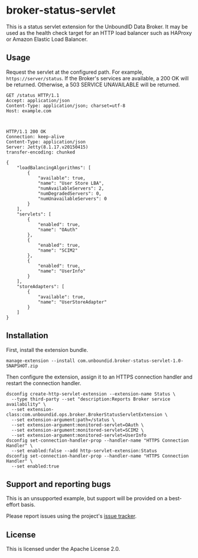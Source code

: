 # broker-status-servlet

This is a status servlet extension for the UnboundID Data Broker. It may be
used as the health check target for an HTTP load balancer such as HAProxy or
Amazon Elastic Load Balancer.

## Usage

Request the servlet at the configured path. 
For example, `https://server/status`. If the Broker's services are available,
a 200 OK will be returned. Otherwise, a 503 SERVICE UNAVAILABLE will be 
returned.

```http
GET /status HTTP/1.1
Accept: application/json
Content-Type: application/json; charset=utf-8
Host: example.com



HTTP/1.1 200 OK
Connection: keep-alive
Content-Type: application/json
Server: Jetty(8.1.17.v20150415)
transfer-encoding: chunked

{
    "loadBalancingAlgorithms": [
        {
            "available": true, 
            "name": "User Store LBA", 
            "numAvailableServers": 2, 
            "numDegradedServers": 0, 
            "numUnavailableServers": 0
        }
    ], 
    "servlets": [
        {
            "enabled": true, 
            "name": "OAuth"
        }, 
        {
            "enabled": true, 
            "name": "SCIM2"
        }, 
        {
            "enabled": true, 
            "name": "UserInfo"
        }
    ], 
    "storeAdapters": [
        {
            "available": true, 
            "name": "UserStoreAdapter"
        }
    ]
}
```

## Installation

First, install the extension bundle.

```
manage-extension --install com.unboundid.broker-status-servlet-1.0-SNAPSHOT.zip
```

Then configure the extension, assign it to an HTTPS connection handler and 
restart the connection handler.

```
dsconfig create-http-servlet-extension --extension-name Status \
  --type third-party --set "description:Reports Broker service availability" \
  --set extension-class:com.unboundid.ops.broker.BrokerStatusServletExtension \
  --set extension-argument:path=/status \
  --set extension-argument:monitored-servlet=OAuth \
  --set extension-argument:monitored-servlet=SCIM2 \
  --set extension-argument:monitored-servlet=UserInfo
dsconfig set-connection-handler-prop --handler-name "HTTPS Connection Handler" \
  --set enabled:false --add http-servlet-extension:Status
dsconfig set-connection-handler-prop --handler-name "HTTPS Connection Handler" \
  --set enabled:true
```

## Support and reporting bugs

This is an unsupported example, but support will be provided on a best-effort basis.

Please report issues using the project's [issue tracker](https://github.com/UnboundID/broker-status-servlet/issues).

## License

This is licensed under the Apache License 2.0.

